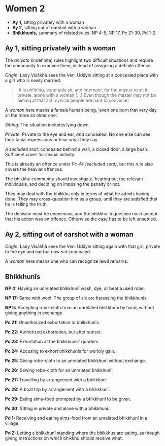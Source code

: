 # Women 2

-   **Ay 1,** sitting privately with a woman
-   **Ay 2,** sitting out of earshot with a woman
-   **Bhikkhunīs,** summary of related rules: NP 4-5, NP 17, Pc 21-30, Pd 1-2.

## Ay 1, sitting privately with a woman

The *aniyata* (indefinite) rules highlight two difficult situations and require
the community to examine them, instead of assigning a definite offence.

*Origin:* Lady Visākhā sees the Ven. Udāyin sitting at a concealed place with a
girl who is newly married.

> 'It is unfitting, venerable sir, and improper, for the master to sit in private,
> alone with a woman [...] Even though the master may not be aiming at that act,
> cynical people are hard to convince.'

A *woman* here means a female human being, 'even one born that very day, all the
more an older one.'

*Sitting:* The situation includes lying down.

*Private:* Private to the eye and ear, *and* concealed. No one else can see
their facial expressions or hear what they say.

*A secluded seat:* concealed behind a wall, a closed door, a large bush.
Sufficient cover for sexual activity.

This is already an offence under *Pc 44 (secluded seat)*, but this rule also
covers the heavier offences.

The bhikkhu community should investigate, hearing out the relevant individuals,
and deciding on imposing the penalty or not.

They may deal with the bhikkhu only in terms of what he admits having done. They
may cross-question him as a group, until they are satisfied that he is telling
the truth.

The decision must be unanimous, and the bhikkhu in question must accept that his
action was an offence. Otherwise the case has to be left unsettled.

## Ay 2, sitting out of earshot with a woman

*Origin:* Lady Visākhā sees the Ven. Udāyin sitting again with that girl,
private to the eye and ear but now *not* concealed.

A *woman* here means one who can recognize lewd remarks.

<!-- latex
\clearpage
-->

## Bhikkhunīs

**NP 4:** Having an unrelated bhikkhunī wash, dye, or beat a used robe.

**NP 17:** Same with wool. The group of six are harassing the bhikkhunīs.

**NP 5:** Accepting robe-cloth from an unrelated bhikkhunī by hand, without
giving anything in exchange.

**Pc 21:** Unauthorized exhortation to bhikkhunīs.

**Pc 22:** Authorized exhortation, but after sunset.

**Pc 23:** Exhortation at the bhikkhunīs' quarters.

**Pc 24:** Accusing to exhort bhikkhunīs for worldly gain.

**Pc 25:** Giving robe-cloth to an unrelated bhikkhunī without exchange.

**Pc 26:** Sewing robe-cloth for an unrelated bhikkhunī.

**Pc 27:** Travelling by arrangement with a bhikkhunī.

**Pc 28:** A boat trip by arrangement with a bhikkhunī.

**Pc 29:** Eating alms-food prompted by a bhikkhunī to be given.

**Pc 30:** Sitting in private and alone with a bhikkhunī.

**Pd 1:** Receiving and eating alms-food from an unrelated bhikkhunī in a village.

**Pd 2:** Letting a bhikkhunī standing where the bhikkhus are eating, as though
giving instructions on which bhikkhu should receive what.

